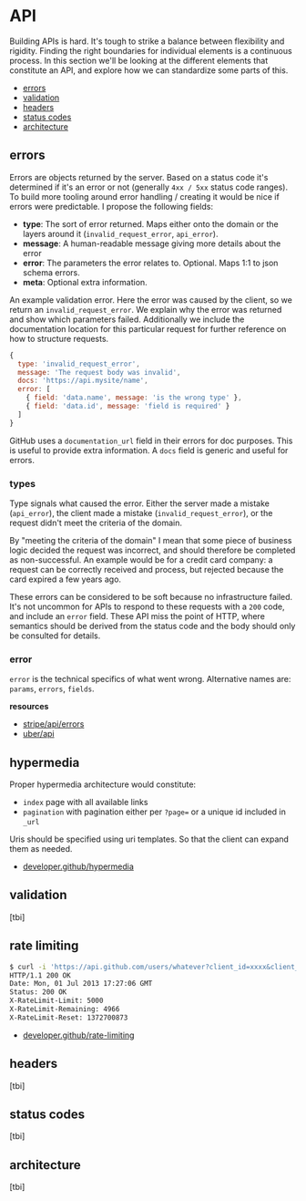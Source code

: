 # API
Building APIs is hard. It's tough to strike a balance between flexibility and
rigidity. Finding the right boundaries for individual elements is a continuous
process. In this section we'll be looking at the different elements that
constitute an API, and explore how we can standardize some parts of this.

- [errors](#errors)
- [validation](#validation)
- [headers](#headers)
- [status codes](#status-codes)
- [architecture](#architecture)

## errors
Errors are objects returned by the server. Based on a status code it's
determined if it's an error or not (generally `4xx / 5xx` status code ranges).
To build more tooling around error handling / creating it would be nice if
errors were predictable. I propose the following fields:
- __type__: The sort of error returned. Maps either onto the domain or the
  layers around it (`invalid_request_error`, `api_error`).
- __message__: A human-readable message giving more details about the error
- __error__: The parameters the error relates to. Optional. Maps 1:1 to json
  schema errors.
- __meta__: Optional extra information.

An example validation error. Here the error was caused by the client, so we
return an `invalid_request_error`. We explain why the error was returned and
show which parameters failed. Additionally we include the documentation
location for this particular request for further reference on how to structure
requests.
```js
{
  type: 'invalid_request_error',
  message: 'The request body was invalid',
  docs: 'https://api.mysite/name',
  error: [
    { field: 'data.name', message: 'is the wrong type' },
    { field: 'data.id', message: 'field is required' }
  ]
}
```
GitHub uses a `documentation_url` field in their errors for doc purposes. This
is useful to provide extra information. A `docs` field is generic and useful
for errors.

### types
Type signals what caused the error. Either the server made a mistake
(`api_error`), the client made a mistake (`invalid_request_error`), or the
request didn't meet the criteria of the domain.

By "meeting the criteria of the domain" I mean that some piece of business
logic decided the request was incorrect, and should therefore be completed as
non-successful. An example would be for a credit card company: a request can be
correctly received and process, but rejected because the card expired a few
years ago.

These errors can be considered to be soft because no infrastructure failed.
It's not uncommon for APIs to respond to these requests with a `200` code, and
include an `error` field. These API miss the point of HTTP, where semantics
should be derived from the status code and the body should only be consulted
for details.

### error
`error` is the technical specifics of what went wrong. Alternative names are:
`params`, `errors`, `fields`.

__resources__
- [stripe/api/errors](https://stripe.com/docs/api#errors)
- [uber/api](https://developer.uber.com/v1/api-reference/)

## hypermedia
Proper hypermedia architecture would constitute:
- `index` page with all available links
- `pagination` with pagination either per `?page=` or a unique id included in
  `_url`

Uris should be specified using uri templates. So that the client can expand
them as needed.
- [developer.github/hypermedia](https://developer.github.com/v3/#hypermedia)

## validation
[tbi]

## rate limiting
```sh
$ curl -i 'https://api.github.com/users/whatever?client_id=xxxx&client_secret=yyyy'
HTTP/1.1 200 OK
Date: Mon, 01 Jul 2013 17:27:06 GMT
Status: 200 OK
X-RateLimit-Limit: 5000
X-RateLimit-Remaining: 4966
X-RateLimit-Reset: 1372700873
```
- [developer.github/rate-limiting](https://developer.github.com/v3/#rate-limiting)

## headers
[tbi]

## status codes
[tbi]

## architecture
[tbi]

